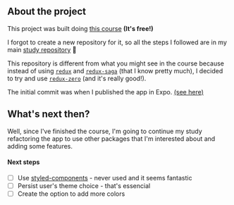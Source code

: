 ## About the project

This project was built doing [this course](https://learn.handlebarlabs.com/p/react-native-basics-build-a-currency-converter) **(It's free!)**

I forgot to create a new repository for it, so all the steps I followed are in my main [study repository](https://github.com/arthurdenner/learning/) :facepalm:

This repository is different from what you might see in the course because instead of using [`redux`](https://github.com/reactjs/redux) and [`redux-saga`](https://github.com/redux-saga/redux-saga) (that I know pretty much), I decided to try and use [`redux-zero`](https://github.com/concretesolutions/redux-zero/) (and it's really good!).

The initial commit was when I published the app in Expo. [(see here)](https://expo.io/@arthurdenner/currency-converter)

## What's next then?

Well, since I've finished the course, I'm going to continue my study refactoring the app to use other packages that I'm interested about and adding some features.

#### Next steps

* [ ] Use [styled-components](https://github.com/styled-components/styled-components) - never used and it seems fantastic
* [ ] Persist user's theme choice - that's essencial
* [ ] Create the option to add more colors
